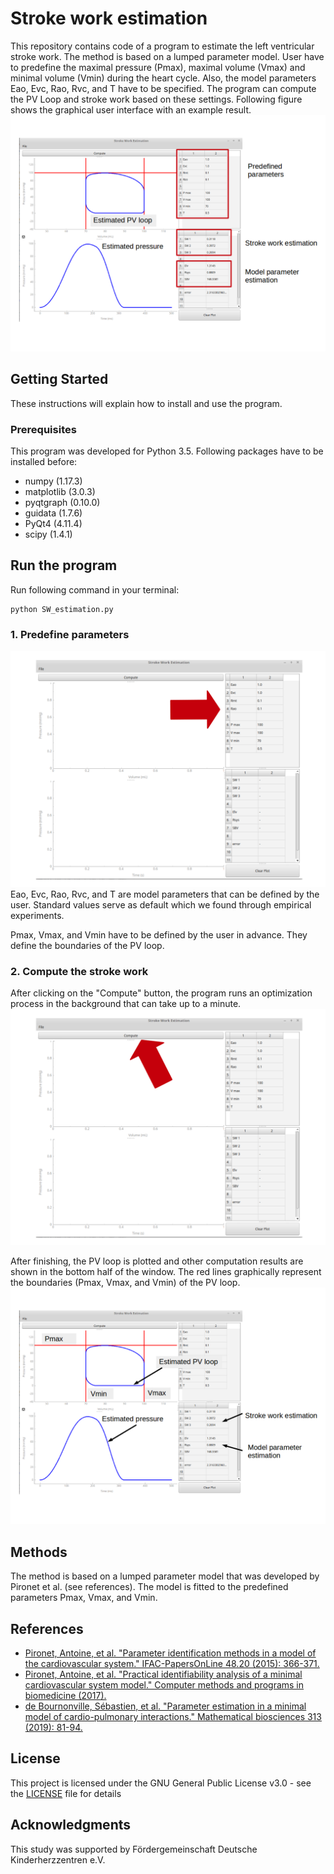 # Stroke work estimation
This repository contains code of a program to estimate the left ventricular stroke work. The method is based on a lumped parameter model.
User have to predefine the maximal pressure (Pmax), maximal volume (Vmax) and minimal volume (Vmin) during the heart cycle.
Also, the model parameters Eao, Evc, Rao, Rvc, and T have to be specified. The program can compute the PV Loop and stroke work based on these settings.
Following figure shows the graphical user interface with an example result.
![Program](fig/fig2.png)


## Getting Started
These instructions will explain how to install and use the program.

### Prerequisites
This program was developed for Python 3.5. Following packages have to be installed before:
- numpy (1.17.3)
- matplotlib (3.0.3)
- pyqtgraph (0.10.0)
- guidata (1.7.6)
- PyQt4 (4.11.4)
- scipy (1.4.1)

## Run the program
Run following command in your terminal:
```
python SW_estimation.py
```

### 1. Predefine parameters
![Program](fig/fig3.png)
Eao, Evc, Rao, Rvc, and T are model parameters that can be defined by the user. Standard values serve as default which we found through empirical experiments.

Pmax, Vmax, and Vmin have to be defined by the user in advance. They define the boundaries of the PV loop.

### 2. Compute the stroke work
After clicking on the "Compute" button, the program runs an optimization process in the background that can take up to a minute.
![Program](fig/fig4.png)

After finishing, the PV loop is plotted and other computation results are shown in the bottom half of the window.
The red lines graphically represent the boundaries (Pmax, Vmax, and Vmin) of the PV loop.
![Program](fig/fig5.png)


## Methods
The method is based on a lumped parameter model that was developed by Pironet et al. (see references). The model is fitted to the predefined parameters Pmax, Vmax, and Vmin.

## References
- [Pironet, Antoine, et al. "Parameter identification methods in a model of the cardiovascular system." IFAC-PapersOnLine 48.20 (2015): 366-371.](https://www.sciencedirect.com/science/article/pii/S2405896315020583)
- [Pironet, Antoine, et al. "Practical identifiability analysis of a minimal cardiovascular system model." Computer methods and programs in biomedicine (2017).](https://europepmc.org/article/med/28153466)
- [de Bournonville, Sébastien, et al. "Parameter estimation in a minimal model of cardio-pulmonary interactions." Mathematical biosciences 313 (2019): 81-94.](https://www.sciencedirect.com/science/article/abs/pii/S0025556418304802)


## License
This project is licensed under the
GNU General Public License v3.0 - see the [LICENSE](LICENSE) file for details


## Acknowledgments
This study was supported by Fördergemeinschaft Deutsche Kinderherzzentren e.V.

